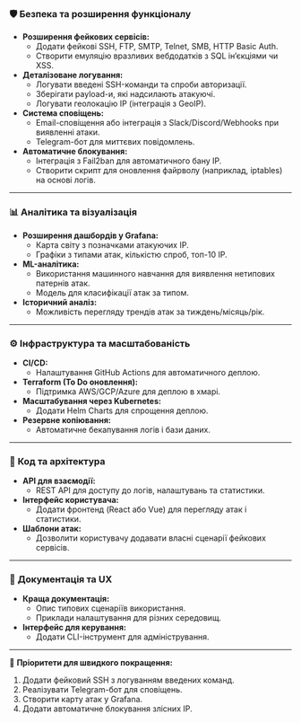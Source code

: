 ### 🛡️ **Безпека та розширення функціоналу**
- **Розширення фейкових сервісів:**  
  - Додати фейкові SSH, FTP, SMTP, Telnet, SMB, HTTP Basic Auth.  
  - Створити емуляцію вразливих вебдодатків з SQL ін’єкціями чи XSS.
- **Деталізоване логування:**  
  - Логувати введені SSH-команди та спроби авторизації.  
  - Зберігати payload-и, які надсилають атакуючі.  
  - Логувати геолокацію IP (інтеграція з GeoIP).  
- **Система сповіщень:**  
  - Email-сповіщення або інтеграція з Slack/Discord/Webhooks при виявленні атаки.  
  - Telegram-бот для миттєвих повідомлень.  
- **Автоматичне блокування:**  
  - Інтеграція з Fail2ban для автоматичного бану IP.  
  - Створити скрипт для оновлення файрволу (наприклад, iptables) на основі логів.

---

### 📊 **Аналітика та візуалізація**
- **Розширення дашбордів у Grafana:**  
  - Карта світу з позначками атакуючих IP.  
  - Графіки з типами атак, кількістю спроб, топ-10 IP.  
- **ML-аналітика:**  
  - Використання машинного навчання для виявлення нетипових патернів атак.  
  - Модель для класифікації атак за типом.  
- **Історичний аналіз:**  
  - Можливість перегляду трендів атак за тиждень/місяць/рік.

---

### ⚙️ **Інфраструктура та масштабованість**  
- **CI/CD:**  
  - Налаштування GitHub Actions для автоматичного деплою.  
- **Terraform (To Do оновлення):**  
  - Підтримка AWS/GCP/Azure для деплою в хмарі.  
- **Масштабування через Kubernetes:**  
  - Додати Helm Charts для спрощення деплою.  
- **Резервне копіювання:**  
  - Автоматичне бекапування логів і бази даних.  

---

### 🧩 **Код та архітектура**  
- **API для взаємодії:**  
  - REST API для доступу до логів, налаштувань та статистики.  
- **Інтерфейс користувача:**  
  - Додати фронтенд (React або Vue) для перегляду атак і статистики.  
- **Шаблони атак:**  
  - Дозволити користувачу додавати власні сценарії фейкових сервісів.

---

### 📝 **Документація та UX**  
- **Краща документація:**  
  - Опис типових сценаріїв використання.  
  - Приклади налаштування для різних середовищ.  
- **Інтерфейс для керування:**  
  - Додати CLI-інструмент для адміністрування.  

---  

🔑 **Пріоритети для швидкого покращення:**  
1. Додати фейковий SSH з логуванням введених команд.  
2. Реалізувати Telegram-бот для сповіщень.  
3. Створити карту атак у Grafana.  
4. Додати автоматичне блокування злісних IP.  
